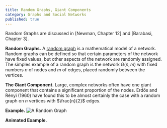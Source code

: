 ```yaml
---
title: Random Graphs, Giant Components
category: Graphs and Social Networks
published: true
---
```


Random Graphs are discussed in [Newman, Chapter 12]
and [Barabasi, Chapter 3].

**Random Graphs.**
A [random graph] is a mathematical model of a network.
Random graphs can be defined so that certain parameters of
the network have fixed values, but other aspects of the network
are randomly assigned.
The simples example of a random graph is
the network $G(n,m)$ with fixed numbers $n$ of nodes and
$m$ of edges, placed randomly between the vertices.

**The Giant Component.** Large, complex networks often have one giant
component that contains a significant proportion of the nodes.
Erdős and Rényi (1960) have found this to be almost certainly the case
with a random graph on $n$ vertices with $\frac{n}{2}$ edges.

**Example.**
![A Random Graph][random]

**Animated Example.**

<div id="random">
<div id="count"></div>
  <link rel="stylesheet" href="/css/random.css">
  <script src="/js/random.js"></script>
</div>


[random graph]:https://en.wikipedia.org/wiki/Random_graph
[random]:https://upload.wikimedia.org/wikipedia/commons/thumb/1/13/Erdos_generated_network-p0.01.jpg/1280px-Erdos_generated_network-p0.01.jpg

